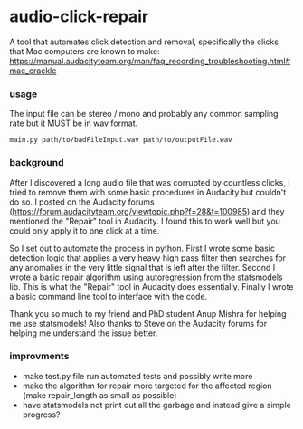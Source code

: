 # audio-click-repair

A tool that automates click detection and removal, specifically the clicks that Mac computers are known to make: https://manual.audacityteam.org/man/faq_recording_troubleshooting.html#mac_crackle

### usage

The input file can be stereo / mono and probably any common sampling rate but it MUST be in wav format.

`main.py path/to/badFileInput.wav path/to/outputFile.wav`

### background

After I discovered a long audio file that was corrupted by countless clicks, I tried to remove them with some basic procedures in Audacity but couldn't do so. I posted on the Audacity forums (https://forum.audacityteam.org/viewtopic.php?f=28&t=100985) and they mentioned the "Repair" tool in Audacity. I found this to work well but you could only apply it to one click at a time.

So I set out to automate the process in python. First I wrote some basic detection logic that applies a very heavy high pass filter then searches for any anomalies in the very little signal that is left after the filter. Second I wrote a basic repair algorithm using autoregression from the statsmodels lib. This is what the "Repair" tool in Audacity does essentially. Finally I wrote a basic command line tool to interface with the code.

Thank you so much to my friend and PhD student Anup Mishra for helping me use statsmodels! Also thanks to Steve on the Audacity forums for helping me understand the issue better.

### improvments

-   make test.py file run automated tests and possibly write more
-   make the algorithm for repair more targeted for the affected region (make repair_length as small as possible)
-   have statsmodels not print out all the garbage and instead give a simple progress?
